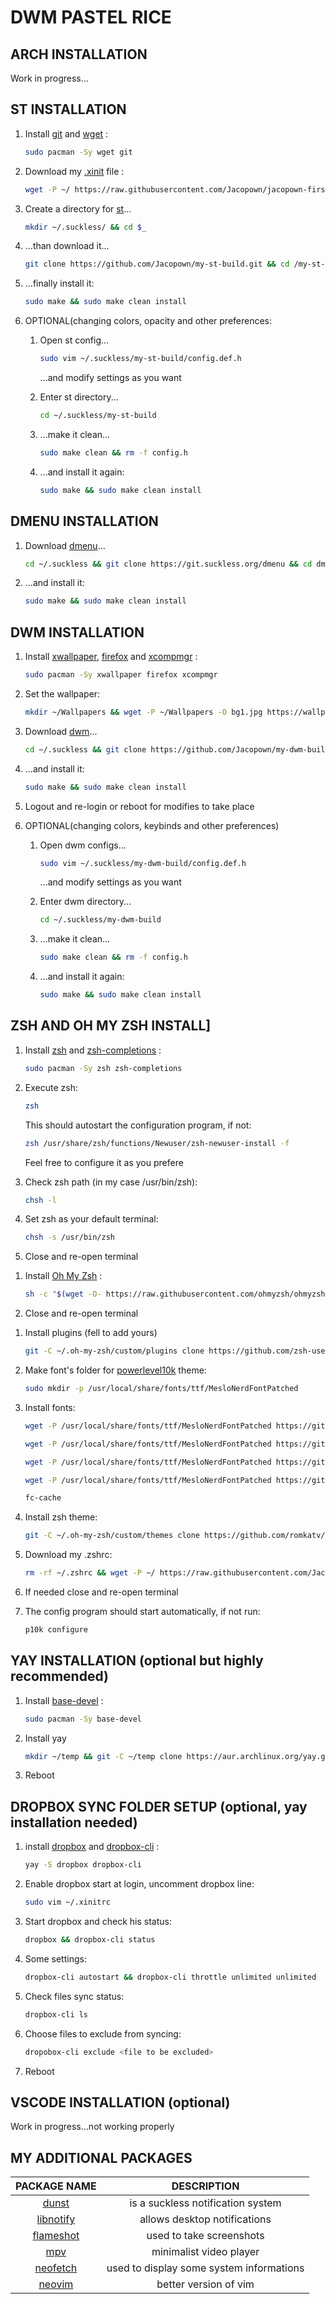 # DWM PASTEL RICE

## ARCH INSTALLATION

Work in progress...
<!--//TODO add installation process-->

## ST INSTALLATION

1. Install [git](https://wiki.archlinux.org/index.php/Git) and [wget](https://wiki.archlinux.org/index.php/Wget) :

    ```zsh
    sudo pacman -Sy wget git
    ```

1. Download my [.xinit](https://wiki.archlinux.org/index.php/Xinit) file :

    ```zsh
    wget -P ~/ https://raw.githubusercontent.com/Jacopown/jacopown-first-dwm-rice/master/.xinitrc
    ```

1. Create a directory for [st](https://st.suckless.org/)...

    ```zsh
    mkdir ~/.suckless/ && cd $_
    ```

1. ...than download it...

    ```zsh
    git clone https://github.com/Jacopown/my-st-build.git && cd /my-st-build
    ```

1. ...finally install it:

    ```zsh
    sudo make && sudo make clean install
    ```

1. OPTIONAL(changing colors, opacity and other preferences:
    1. Open st config...

        ```zsh
        sudo vim ~/.suckless/my-st-build/config.def.h
        ```

        ...and modify settings as you want
        <!--//TODO change with nvim-->
    1. Enter st directory...

        ```zsh
        cd ~/.suckless/my-st-build
        ```

    1. ...make it clean...

        ```zsh
        sudo make clean && rm -f config.h
        ```

    1. ...and install it again:

        ```zsh
        sudo make && sudo make clean install
        ```

## DMENU INSTALLATION

1. Download [dmenu](https://tools.suckless.org/dmenu/)...

     ```zsh
    cd ~/.suckless && git clone https://git.suckless.org/dmenu && cd dmenu
      ```

1. ...and install it:

    ```zsh
    sudo make && sudo make clean install 
    ```

## DWM INSTALLATION

1. Install [xwallpaper](https://archlinux.org/packages/community/x86_64/xwallpaper/), [firefox](https://wiki.archlinux.org/index.php/Firefox) and [xcompmgr](https://wiki.archlinux.org/index.php/Xcompmgr) :

    ```zsh
    sudo pacman -Sy xwallpaper firefox xcompmgr
    ```

1. Set the wallpaper:

    ```zsh
    mkdir ~/Wallpapers && wget -P ~/Wallpapers -O bg1.jpg https://wallpapercave.com/download/aesthetic-desktop-1366x768-wallpapers-wp4789545?nocache=1
    ```

1. Download [dwm](https://dwm.suckless.org/)...

    ```zsh
    cd ~/.suckless && git clone https://github.com/Jacopown/my-dwm-build.git && cd /my-dwm-build
    ```

1. ...and install it:

    ```zsh
    sudo make && sudo make clean install
    ```

1. Logout and re-login or reboot for modifies to take place
1. OPTIONAL(changing colors, keybinds and other preferences)
    1. Open dwm configs...

        ```zsh
        sudo vim ~/.suckless/my-dwm-build/config.def.h
        ```

        ...and modify settings as you want
        <!--//TODO change with nvim-->
    1. Enter dwm directory...

        ```zsh
        cd ~/.suckless/my-dwm-build
        ```

    1. ...make it clean...

        ```zsh
        sudo make clean && rm -f config.h
        ```

    1. ...and install it again:

        ```zsh
        sudo make && sudo make clean install
        ```

## ZSH AND OH MY ZSH INSTALL]

1. Install [zsh](https://wiki.archlinux.org/index.php/Zsh) and [zsh-completions](https://archlinux.org/packages/community/any/zsh-completions/) :

    ```zsh
    sudo pacman -Sy zsh zsh-completions
    ```

1. Execute zsh:

    ```zsh
    zsh
    ```

    This should autostart the configuration program, if not:

    ```zsh
    zsh /usr/share/zsh/functions/Newuser/zsh-newuser-install -f
    ```

    Feel free to configure it as you prefere
1. Check zsh path (in my case /usr/bin/zsh):

    ```zsh
    chsh -l
    ```

1. Set zsh as your default terminal:

    ```zsh
    chsh -s /usr/bin/zsh
    ```

1. Close and re-open terminal
<!---//FIXME check if needed --->
1. Install [Oh My Zsh](https://github.com/ohmyzsh/ohmyzsh) :

    ```zsh
    sh -c "$(wget -O- https://raw.githubusercontent.com/ohmyzsh/ohmyzsh/master/tools/install.sh)"
    ```

1. Close and re-open terminal
<!---//FIXME check if needed--->
1. Install plugins (fell to add yours)

    ```zsh
    git -C ~/.oh-my-zsh/custom/plugins clone https://github.com/zsh-users/zsh-syntax-highlighting.git && git -C ~/.oh-my-zsh/custom/plugins clone https://github.com/zsh-users/zsh-autosuggestions
    ```

1. Make font's folder for [powerlevel10k](https://github.com/romkatv/powerlevel10k) theme:

    ```zsh
    sudo mkdir -p /usr/local/share/fonts/ttf/MesloNerdFontPatched
    ```

1. Install fonts:

    ```zsh
    wget -P /usr/local/share/fonts/ttf/MesloNerdFontPatched https://github.com/romkatv/powerlevel10k-media/raw/master/MesloLGS%20NF%20Regular.ttf
    ```

    ```zsh
    wget -P /usr/local/share/fonts/ttf/MesloNerdFontPatched https://github.com/romkatv/powerlevel10k-media/raw/master/MesloLGS%20NF%20Bold.ttf
    ```

    ```zsh
    wget -P /usr/local/share/fonts/ttf/MesloNerdFontPatched https://github.com/romkatv/powerlevel10k-media/raw/master/MesloLGS%20NF%20Italic.ttf
    ```

    ```zsh
    wget -P /usr/local/share/fonts/ttf/MesloNerdFontPatched https://github.com/romkatv/powerlevel10k-media/raw/master/MesloLGS%20NF%20Bold%20Italic.ttf
    ```

    ```zsh
    fc-cache
    ```

1. Install zsh theme:

    ```zsh
    git -C ~/.oh-my-zsh/custom/themes clone https://github.com/romkatv/powerlevel10k.git
    ```

1. Download my .zshrc:

    ```zsh
    rm -rf ~/.zshrc && wget -P ~/ https://raw.githubusercontent.com/Jacopown/jacopown-first-dwm-rice/master/.zshrc && source ~/.zshrc
    ```

1. If needed close and re-open terminal
    <!---//FIXME check if needed--->

1. The config program should start automatically, if not run:

    ```zsh
    p10k configure
    ```
    <!---//TODO add step-by-step guide for my theme setup--->

## YAY INSTALLATION (optional but highly recommended)

1. Install [base-devel](https://archlinux.org/groups/x86_64/base-devel/) :

    ```zsh
    sudo pacman -Sy base-devel
    ```

1. Install yay

    ```zsh
    mkdir ~/temp && git -C ~/temp clone https://aur.archlinux.org/yay.git && cd ~/temp/yay && makepkg -si && rm -fr ~/yay
    ```

1. Reboot
    <!---//FIXME check if needed--->

## DROPBOX SYNC FOLDER SETUP (optional, yay installation needed)

1. install [dropbox](https://wiki.archlinux.org/index.php/dropbox) and [dropbox-cli](https://aur.archlinux.org/packages/dropbox-cli/) :

    ```zsh
    yay -S dropbox dropbox-cli
    ```

1. Enable dropbox start at login, uncomment dropbox line:

    ```zsh
    sudo vim ~/.xinitrc
    ```

1. Start dropbox and check his status:

    ```zsh
    dropbox && dropbox-cli status
    ```

1. Some settings:

    ```zsh
    dropbox-cli autostart && dropbox-cli throttle unlimited unlimited
    ```

1. Check files sync status:

    ```zsh
    dropbox-cli ls
    ```

1. Choose files to exclude from syncing:

    ```zsh
    dropobox-cli exclude <file to be excluded>
    ```

1. Reboot

## VSCODE INSTALLATION (optional)

Work in progress...not working properly

## MY ADDITIONAL PACKAGES

|PACKAGE NAME|DESCRIPTION|
|    :-:     |    :-:    |
|[dunst](https://wiki.archlinux.org/index.php/Dunst)|is a suckless notification system|
|[libnotify](https://wiki.archlinux.org/index.php/Desktop_notifications)|allows desktop notifications|
|[flameshot](https://wiki.archlinux.org/index.php/Flameshot)|used to take screenshots|
|[mpv](https://wiki.archlinux.org/index.php/Mpv)|minimalist video player|
|[neofetch](https://github.com/dylanaraps/neofetch)|used to display some system informations|
|[neovim](https://wiki.archlinux.org/index.php/Neovim)|better version of vim|
